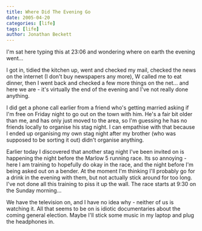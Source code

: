 ```yaml
---
title: Where Did The Evening Go
date: 2005-04-20
categories: [life]
tags: [life]
author: Jonathan Beckett
---
```


I'm sat here typing this at 23:06 and wondering where on earth the evening went...

I got in, tidied the kitchen up, went and checked my mail, checked the news on the internet (I don't buy newspapers any more), W called me to eat dinner, then I went back and checked a few more things on the net... and here we are - it's virtually the end of the evening and I've not really done anything.

I did get a phone call earlier from a friend who's getting married asking if I'm free on Friday night to go out on the town with him. He's a fair bit older than me, and has only just moved to the area, so I'm guessing he has no friends locally to organise his stag night. I can empathise with that because I ended up organising my own stag night after my brother (who was supposed to be sorting it out) didn't organise anything.

Earlier today I discovered that another stag night I've been invited on is happening the night before the Marlow 5 running race. Its so annoying - here I am training to hopefully do okay in the race, and the night before I'm being asked out on a bender. At the moment I'm thinking I'll probably go for a drink in the evening with them, but not actually stick around for too long. I've not done all this training to piss it up the wall. The race starts at 9:30 on the Sunday morning...

We have the television on, and I have no idea why - neither of us is watching it. All that seems to be on is idiotic documentaries about the coming general election. Maybe I'll stick some music in my laptop and plug the headphones in.